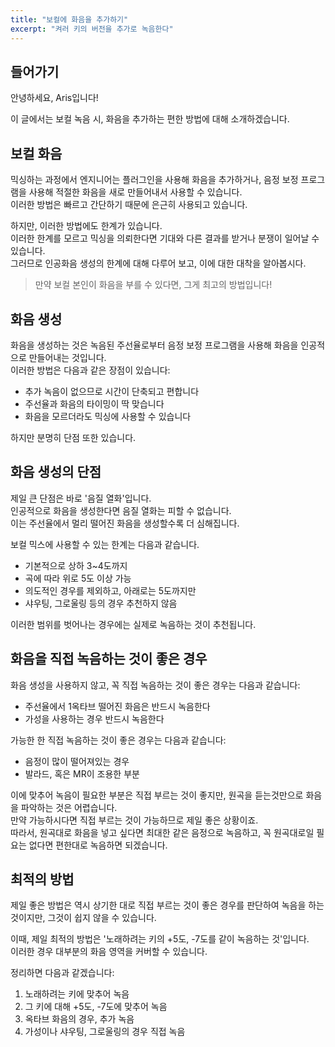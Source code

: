 ```yaml
---
title: "보컬에 화음을 추가하기"
excerpt: "켜러 키의 버전을 추가로 녹음한다"
---
```


## 들어가기  

안녕하세요, Aris입니다!  

이 글에서는 보컬 녹음 시, 화음을 추가하는 편한 방법에 대해 소개하겠습니다.  

## 보컬 화음  

믹싱하는 과정에서 엔지니어는 플러그인을 사용해 화음을 추가하거나, 음정 보정 프로그램을 사용해 적절한 화음을 새로 만들어내서 사용할 수 있습니다.  
이러한 방법은 빠르고 간단하기 때문에 은근히 사용되고 있습니다.  

하지만, 이러한 방법에도 한계가 있습니다.  
이러한 한계를 모르고 믹싱을 의뢰한다면 기대와 다른 결과를 받거나 분쟁이 일어날 수 있습니다.  
그러므로 인공화음 생성의 한계에 대해 다루어 보고, 이에 대한 대착을 알아봅시다.  

> 만약 보컬 본인이 화음을 부를 수 있다면, 그게 최고의 방법입니다!  

## 화음 생성  

화음을 생성하는 것은 녹음된 주선율로부터 음정 보정 프로그램을 사용해 화음을 인공적으로 만들어내는 것입니다.  
이러한 방법은 다음과 같은 장점이 있습니다:  

* 추가 녹음이 없으므로 시간이 단축되고 편합니다  
* 주선율과 화음의 타이밍이 딱 맞습니다  
* 화음을 모르더라도 믹싱에 사용할 수 있습니다  

하지만 분명히 단점 또한 있습니다.  

## 화음 생성의 단점  

제일 큰 단점은 바로 '음질 열화'입니다.  
인공적으로 화음을 생성한다면 음질 열화는 피할 수 없습니다.  
이는 주선율에서 멀리 떨어진 화음을 생성할수록 더 심해집니다.  

보컬 믹스에 사용할 수 있는 한계는 다음과 같습니다.  

* 기본적으로 상하 3~4도까지  
* 곡에 따라 위로 5도 이상 가능  
* 의도적인 경우를 제외하고, 아래로는 5도까지만  
* 샤우팅, 그로울링 등의 경우 추천하지 않음

이러한 범위를 벗어나는 경우에는 실제로 녹음하는 것이 추천됩니다.  

## 화음을 직접 녹음하는 것이 좋은 경우  

화음 생성을 사용하지 않고, 꼭 직접 녹음하는 것이 좋은 경우는 다음과 같습니다:

* 주선율에서 1옥타브 떨어진 화음은 반드시 녹음한다  
* 가성을 사용하는 경우 반드시 녹음한다  

가능한 한 직접 녹음하는 것이 좋은 경우는 다음과 같습니다:  

* 음정이 많이 떨어져있는 경우  
* 발라드, 혹은 MR이 조용한 부분  

이에 맞추어 녹음이 필요한 부분은 직접 부르는 것이 좋지만, 원곡을 듣는것만으로 화음을 파악하는 것은 어렵습니다.  
만약 가능하시다면 직접 부르는 것이 가능하므로 제일 좋은 상황이죠.  
따라서, 원곡대로 화음을 넣고 싶다면 최대한 같은 음정으로 녹음하고, 꼭 원곡대로일 필요는 없다면 편한대로 녹음하면 되겠습니다.  

## 최적의 방법  

제일 좋은 방법은 역시 상기한 대로 직접 부르는 것이 좋은 경우를 판단하여 녹음을 하는 것이지만, 그것이 쉽지 않을 수 있습니다.  

이때, 제일 최적의 방법은 '노래하려는 키의 +5도, -7도를 같이 녹음하는 것'입니다.  
이러한 경우 대부분의 화음 영역을 커버할 수 있습니다.  

정리하면 다음과 같겠습니다:  

1. 노래하려는 키에 맞추어 녹음  
2. 그 키에 대해 +5도, -7도에 맞추어 녹음  
3. 옥타브 화음의 경우, 추가 녹음  
4. 가성이나 샤우팅, 그로울링의 경우 직접 녹음  
